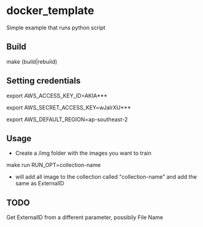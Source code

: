 # docker_template
Simple example that runs python script


## Build
make (build|rebuild)

## Setting credentials
export AWS_ACCESS_KEY_ID=AKIA***

export AWS_SECRET_ACCESS_KEY=wJalrXU***

export AWS_DEFAULT_REGION=ap-southeast-2

## Usage
* Create a /img folder with the images you want to train

make run RUN_OPT=collection-name

* will add all image to the collection called "collection-name" and add the same as ExternalID

## TODO
Get ExternalID from a different parameter, possibily File Name
